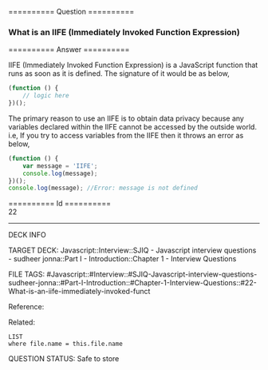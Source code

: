 ========== Question ==========  

### What is an IIFE (Immediately Invoked Function Expression)  

========== Answer ==========  

IIFE (Immediately Invoked Function Expression) is a JavaScript function that runs as soon as it is defined. The signature of it would be as below,

```javascript
(function () {
    // logic here
})();
```

The primary reason to use an IIFE is to obtain data privacy because any variables declared within the IIFE cannot be accessed by the outside world. i.e, If you try to access variables from the IIFE then it throws an error as below,

```javascript
(function () {
    var message = 'IIFE';
    console.log(message);
})();
console.log(message); //Error: message is not defined
```

========== Id ==========  
22

---

DECK INFO

TARGET DECK: Javascript::Interview::SJIQ - Javascript interview questions - sudheer jonna::Part I - Introduction::Chapter 1 - Interview Questions

FILE TAGS: #Javascript::#Interview::#SJIQ-Javascript-interview-questions-sudheer-jonna::#Part-I-Introduction::#Chapter-1-Interview-Questions::#22-What-is-an-iife-immediately-invoked-funct

Reference:

Related:

```dataview
LIST
where file.name = this.file.name
```

QUESTION STATUS: Safe to store
